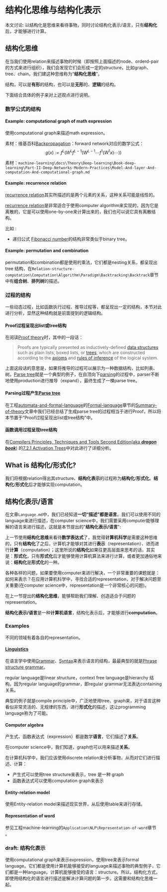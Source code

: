 # 结构化思维与结构化表示

本文讨论: 以结构化是思维来看待事物，同时讨论结构化表示/语言，只有**结构化**后，才能够进行计算。

## 结构化思维

在当我们使用relation来描述事物的时候（即按照上面描述的node、orderd-pair的方式来进行组织），我们会发现它们会形成一定的structure，比如graph、tree、chain，我们建这种思维称为“**结构化思维**”。

结构，可以是**有形**的结构，也可以是**无形**的、**逻辑**的结构。

下面结合具体的例子来对上述观点进行说明。



### 数学公式的结构



#### Example: computational graph of math expression

使用computational graph来描述math expression。

素材：维基百科[Backpropagation](https://en.wikipedia.org/wiki/Backpropagation)：forward network对应的数学公式：
$$
g(x):=f^{L}(W^{L}f^{L-1}(W^{L-1}\cdots f^{1}(W^{1}x)\cdots ))
$$



素材：`machine-learning\docs\Theory\Deep-learning\Book-deep-learning\Part-II-Deep-Networks-Modern-Practices\Model-And-layer-And-computation-And-computational-graph.md`



#### Example: recurrence relation

[recurrence relation](./Recursion/Recurrence-relation.md)其实所描述的是两个元素的关系，这种关系可能是线性的。

[recurrence relation](./Recursion/Recurrence-relation.md)是非常适合于使用computer algorithm来实现的，因为它是离散的，它是可以使用one-by-one来计算出来的，我们也可以说它具有离散结构。

比如 :

- 递归公式 [Fibonacci number](https://en.wikipedia.org/wiki/Fibonacci_number)的结构非常类似于binary tree。



#### Example: permutation and combination

permutation和combination都是使用的乘法，它们都是nesting关系，都呈现出 tree 结构，在`Relation-structure-computation\Computation\Algorithm\Paradigm\Backtracking\Backtrack`章节中有**组合树**、**排列树**的描述。



### 过程的结构

一些动态过程，比如函数执行过程、推导过程等，都呈现出一定的结构，本节对此进行分析，显然这种结构就是前面提到的逻辑结构。

#### Proof过程呈现出list或tree结构

在阅读[Proof theory](https://en.wikipedia.org/wiki/Proof_theory)时，其中的一段话：

> Proofs are typically presented as inductively-defined [data structures](https://en.wikipedia.org/wiki/Data_structures) such as plain lists, boxed lists, or [trees](https://en.wikipedia.org/wiki/Tree_(data_structure)), which are constructed according to the [axioms](https://en.wikipedia.org/wiki/Axiom) and [rules of inference](https://en.wikipedia.org/wiki/Rule_of_inference) of the logical system.

上面这段话的意思是，如果将推导的过程可以展示为一种数据结构，比如列表、树。[Parse tree](http://en.wikipedia.org/wiki/Parse_tree)就是一个典型的例子，在自顶向下[parsing](https://en.wikipedia.org/wiki/Parsing)的过程中，parser不断地使用production进行推导（expand），最终生成了一棵parse tree。

#### Parsing过程产生[Parse tree](http://en.wikipedia.org/wiki/Parse_tree)

在工程[automata-and-formal-language](https://dengking.github.io/automata-and-formal-language/)的[Formal-language](https://dengking.github.io/automata-and-formal-language/Formal-language/)章节的[Summary-of-theory](https://dengking.github.io/automata-and-formal-language/Formal-language/Summary-of-theory/)文章中我们已经总结了生成parse tree的过程相当于进行Proof，所以将本节置于“Proof过程呈现出list或tree结构”中。



#### 函数调用过程呈现tree结构

在[Compilers Principles, Techniques and Tools Second Edition(aka ***dragon book***)](https://en.wikipedia.org/wiki/Compilers:_Principles,_Techniques,_and_Tools) 的[7.2.1 Activation Trees](https://dengking.github.io/compiler-principle/Chapter-7-Run-Time-Environments/7.2-Stack-Allocation-of-Space/#721-activation-trees)中对此进行了详细分析。



## What is 结构化/形式化?

我们将根据relation得出其structure、**结构化表示**的过程称为**结构化**/**形式化**。**结构化**/**形式化**后才能够实现computation。

## 结构化表示/语言

在文章`Language.md`中，我们已经知道**一切“描述”都是语言**。我们可以使用不同的language来进行描述，在computer science中，我们需要采用computer能够理解的语言来进行描述，这就是本节提出的"**结构化表示/语言**":

上一节使用**结构化思维**来看待**数学表达式**了，我觉得**计算机科学**是需要这种思维的，只有**结构化**了之后，计算机才能够对其进行**表示**（representation）、进而进行**计算**（computation）；这里所说的**结构化**如果往更高层面来思考的话，其实是：**形式化**，只有**形式化**后才能够使用计算机算法来进行计算，或者更加通俗地来说：**结构化**是**形式化**的一种。

各种各样的问题，如果要使用computer来进行解决，一个非常重要的课题就是：如何来表示？在应用计算机科学中，寻找合适的representation，对于解决问题至关重要(在computer science中，representation是一个非常核心的问题)。

在上一节提出的**结构化思维**，能够帮助我们理解、创造适合于问题的representation。

**结构化表示/语言**是一种**计算机语言**，结构化表示后，才能够进行**computation**。



### Examples

不同的领域有着各自的representation。

#### [Linguistics](https://en.wikipedia.org/wiki/Linguistics) 

在语言学中使用[Grammar](https://en.wikipedia.org/wiki/Grammar)、[Syntax](https://en.wikipedia.org/wiki/Syntax)来表示语言的结构，最最典型的就是[Phrase structure grammar](https://en.wikipedia.org/wiki/Parsing_of_natural_language)。

regular language是linear structure，context free language是hierarchy 结构。因为regular language的grammar，即regular grammar无法表达containing关系。

典型的例子就是compile principle中，广泛地使用tree、graph来，对于语言这种看似非常灵活的、无规律的东西，进行**形式化**的描述，这让programming language称为了可能。



#### Computer algebra

产生式、函数表达式（expression）都是数学**语言**，它们描述了**关系**。

在computer science中，我们知道，graph也可以用来描述**关系**。

在计算机科学中，我们应该使用discrete relation来分析事物，从而对它们进行描述、计算：

- 产生式可以使用tree structure来表示，tree 是一种 graph
- 函数表达式可以使用computation graph来表示



#### Entity-relation model

使用Entity-relation model来描述现实世界，从后使用table来进行存储。



#### Representation of word

参见工程machine-learning的`Application\NLP\Representation-of-word`章节 。



### draft: 结构化表示

使用computational graph来表示expression，使用tree来表示formal language。它们都是使用计算机能够接受的language来描述事物的典型例子，它们都是一种language。计算机能够接受的语言：structure。所以，结构化方式，即使用结构化的语言进行描述是解决计算问题的第一步。这需要和结构化思维一起。


